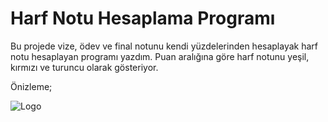 # Harf Notu Hesaplama Programı

Bu projede vize, ödev ve final notunu kendi yüzdelerinden hesaplayak harf notu hesaplayan programı yazdım. Puan aralığına göre harf notunu yeşil, kırmızı ve turuncu olarak gösteriyor.

Önizleme;

![Logo](https://img001.prntscr.com/file/img001/ALiiSlCpT4uu8z1p2zolgw.jpeg)
